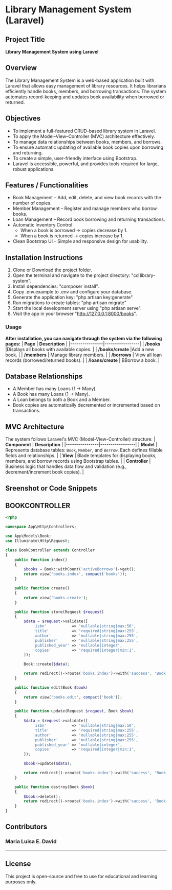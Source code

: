 #  Library Management System (Laravel)

##  Project Title
**Library Management System using Laravel**

## Overview
The Library Management System is a web-based application built with Laravel that allows easy management of library resources. It helps librarians efficiently handle books, members, and borrowing transactions. The system automates record-keeping and updates book availability when borrowed or returned.

## Objectives

- To implement a full-featured CRUD-based library system in Laravel.
- To apply the Model–View–Controller (MVC) architecture effectively.
- To manage data relationships between books, members, and borrows.
- To ensure automatic updating of available book copies upon borrowing and returning.
- To create a simple, user-friendly interface using Bootstrap.
- Laravel is accessible, powerful, and provides tools required for large, robust applications.

## Features / Functionalities

- Book Management – Add, edit, delete, and view book records with the number of copies.
- Member Management – Register and manage members who borrow books.
- Loan Management – Record book borrowing and returning transactions.
- Automatic Inventory Control 
    - When a book is borrowed → copies decrease by 1.
    - When a book is returned → copies increase by 1.
- Clean Bootstrap UI – Simple and responsive design for usability.

## Installation Instructions
1. Clone or Download the project folder.
2. Open the terminal and navigate to the project directory: "cd library-system".
3. Install dependencies: "composer install".
4. Copy .env.example to .env and configure your database.
5. Generate the application key: "php artisan key:generate"
6. Run migrations to create tables: "php artisan migrate"
7. Start the local development server using "php artisan serve".
8. Visit the app in your browser "http://127.0.0.1:8000/books".

### Usage
 **After installation, you can navigate through the system via the following pages:**
 | **Page** | **Description** |
|----------------|-----------------|
| **/books** |Displays all books with available copies. |
| **/books/create** |Add a new book. |
| **/members** | Manage library members. |
| **/borrows** | View all loan records (borrowed/returned books). |
| **/loans/create** | BBorrow a book. |

## Database Relationships
- A Member has many Loans (1 → Many).
- A Book has many Loans (1 → Many).
- A Loan belongs to both a Book and a Member.
- Book copies are automatically decremented or incremented based on transactions.

## MVC Architecture 
The system follows Laravel's MVC (Model-View-Controller) structure:
 | **Component** | **Description** |
|----------------|-----------------|
| **Model** | Represents database tables: `Book`, `Member`, and `Borrow`. Each defines fillable fields and relationships. |
| **View** | Blade templates for displaying books, members, and borrow records using Bootstrap tables. |
| **Controller** | Business logic that handles data flow and validation (e.g., decrement/increment book copies). |

## Sreenshot or Code Snippets
## BOOKCONTROLLER
```php
<?php

namespace App\Http\Controllers;

use App\Models\Book;
use Illuminate\Http\Request;

class BookController extends Controller
{
    public function index()
    {
        $books = Book::withCount('activeBorrows')->get();
        return view('books.index', compact('books'));
    }

    public function create()
    {
        return view('books.create');
    }

    public function store(Request $request)
    {
        $data = $request->validate([
            'isbn'           => 'nullable|string|max:50',
            'title'          => 'required|string|max:255',
            'author'         => 'nullable|string|max:255',
            'publisher'      => 'nullable|string|max:255',
            'published_year' => 'nullable|integer',
            'copies'         => 'required|integer|min:1',
        ]);

        Book::create($data);

        return redirect()->route('books.index')->with('success', 'Book added successfully.');
    }

    public function edit(Book $book)
    {
        return view('books.edit', compact('book'));
    }

    public function update(Request $request, Book $book)
    {
        $data = $request->validate([
            'isbn'           => 'nullable|string|max:50',
            'title'          => 'required|string|max:255',
            'author'         => 'nullable|string|max:255',
            'publisher'      => 'nullable|string|max:255',
            'published_year' => 'nullable|integer',
            'copies'         => 'required|integer|min:1',
        ]);

        $book->update($data);

        return redirect()->route('books.index')->with('success', 'Book updated successfully.');
    }

    public function destroy(Book $book)
    {
        $book->delete();
        return redirect()->route('books.index')->with('success', 'Book deleted successfully.');
    }
}
```

## Contributors
### **Maria Luisa E. David**
---
## License
This project is open-source and free to use for educational and learning purposes only.


